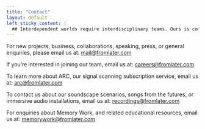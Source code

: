 ```yaml
---
title: "Contact"
layout: default
left_sticky_content: |
  ## Interdependent worlds require interdisciplinary teams. Ours is comprised of experienced futures researchers with backgrounds ranging from arts and engineering to law and economics. We’re always looking for partners, collaborators,  and new challenges.
---
```


For new projects, business, collaborations, speaking, press, or general enquiries, please email us at: [mail@fromlater.com](mailto:mail@fromlater.com)

If you’re interested in joining our team, email us at: [careers@fromlater.com](mailto:careers@fromlater.com)

To learn more about ARC, our signal scanning subscription service, email us at: [arc@fromlater.com](mailto:arc@fromlater.com)

To contact us about our soundscape scenarios, songs from the futures, or immersive audio installations, email us at: [recordings@fromlater.com](mailto:recordings@fromlater.com)

For enquiries about Memory Work, and related educational resources, email us at: [memorywork@fromlater.com](mailto:memorywork@fromlater.com)
